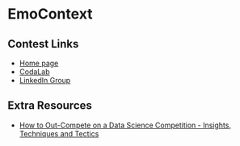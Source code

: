 # EmoContext

## Contest Links

- [Home page](https://www.humanizing-ai.com/emocontext.html)
- [CodaLab](https://competitions.codalab.org/competitions/19790)
- [LinkedIn Group](https://www.linkedin.com/groups/12133338/)

## Extra Resources

- [How to Out-Compete on a Data Science Competition - Insights, Techniques and Tectics](https://towardsdatascience.com/how-to-out-compete-on-a-data-science-competition-insights-techniques-and-tactics-95a0545041d5)